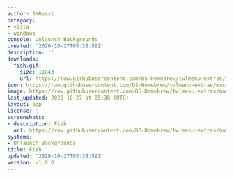 ```yaml
---
author: SNBeast
category:
- vista
- windows
console: Unlaunch Backgrounds
created: '2020-10-27T05:38:59Z'
description: ''
downloads:
  fish.gif:
    size: 11843
    url: https://raw.githubusercontent.com/DS-Homebrew/twlmenu-extras/master/_nds/TWiLightMenu/unlaunch/backgrounds/fish.gif
icon: https://raw.githubusercontent.com/DS-Homebrew/twlmenu-extras/master/_nds/TWiLightMenu/unlaunch/backgrounds/fish.gif
image: https://raw.githubusercontent.com/DS-Homebrew/twlmenu-extras/master/_nds/TWiLightMenu/unlaunch/backgrounds/fish.gif
last_updated: 2020-10-27 at 05:38 (UTC)
layout: app
license: ''
screenshots:
- description: Fish
  url: https://raw.githubusercontent.com/DS-Homebrew/twlmenu-extras/master/_nds/TWiLightMenu/unlaunch/backgrounds/fish.gif
systems:
- Unlaunch Backgrounds
title: Fish
updated: '2020-10-27T05:38:59Z'
version: v1.0.0
---
```

